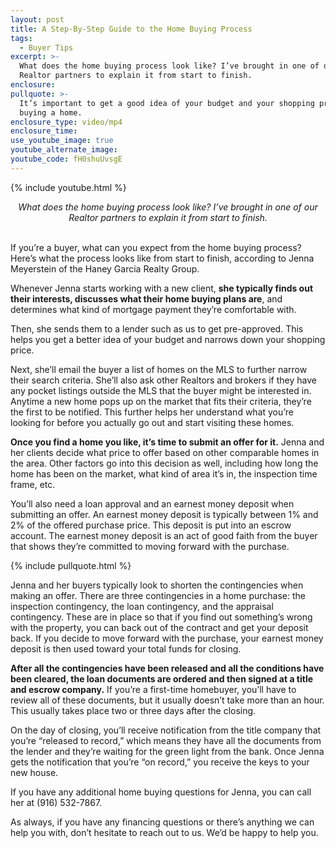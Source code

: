 ```yaml
---
layout: post
title: A Step-By-Step Guide to the Home Buying Process
tags:
  - Buyer Tips
excerpt: >-
  What does the home buying process look like? I’ve brought in one of our
  Realtor partners to explain it from start to finish.
enclosure:
pullquote: >-
  It’s important to get a good idea of your budget and your shopping price when
  buying a home.
enclosure_type: video/mp4
enclosure_time:
use_youtube_image: true
youtube_alternate_image:
youtube_code: fH0shuUvsgE
---
```


{% include youtube.html %}

<center><em>What does the home buying process look like? I&rsquo;ve brought in one of our Realtor partners to explain it from start to finish.</em></center>

<center>&nbsp;</center>

If you’re a buyer, what can you expect from the home buying process? Here’s what the process looks like from start to finish, according to Jenna Meyerstein of the Haney Garcia Realty Group.

Whenever Jenna starts working with a new client, **she typically finds out their interests, discusses what their home buying plans are**, and determines what kind of mortgage payment they’re comfortable with.

Then, she sends them to a lender such as us to get pre-approved. This helps you get a better idea of your budget and narrows down your shopping price.

Next, she’ll email the buyer a list of homes on the MLS to further narrow their search criteria. She’ll also ask other Realtors and brokers if they have any pocket listings outside the MLS that the buyer might be interested in. Anytime a new home pops up on the market that fits their criteria, they’re the first to be notified. This further helps her understand what you’re looking for before you actually go out and start visiting these homes.

**Once you find a home you like, it’s time to submit an offer for it.** Jenna and her clients decide what price to offer based on other comparable homes in the area. Other factors go into this decision as well, including how long the home has been on the market, what kind of area it’s in, the inspection time frame, etc.

You’ll also need a loan approval and an earnest money deposit when submitting an offer. An earnest money deposit is typically between 1% and 2% of the offered purchase price. This deposit is put into an escrow account. The earnest money deposit is an act of good faith from the buyer that shows they’re committed to moving forward with the purchase.

{% include pullquote.html %}

Jenna and her buyers typically look to shorten the contingencies when making an offer. There are three contingencies in a home purchase: the inspection contingency, the loan contingency, and the appraisal contingency. These are in place so that if you find out something’s wrong with the property, you can back out of the contract and get your deposit back. If you decide to move forward with the purchase, your earnest money deposit is then used toward your total funds for closing.

**After all the contingencies have been released and all the conditions have been cleared, the loan documents are ordered and then signed at a title and escrow company.** If you’re a first-time homebuyer, you’ll have to review all of these documents, but it usually doesn’t take more than an hour. This usually takes place two or three days after the closing.

On the day of closing, you’ll receive notification from the title company that you’re “released to record,” which means they have all the documents from the lender and they’re waiting for the green light from the bank. Once Jenna gets the notification that you’re “on record,” you receive the keys to your new house.

If you have any additional home buying questions for Jenna, you can call her at (916) 532-7867.

As always, if you have any financing questions or there’s anything we can help you with, don’t hesitate to reach out to us. We’d be happy to help you.